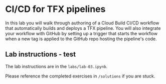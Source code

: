 # CI/CD for TFX pipelines

In this lab you will walk through authoring of a Cloud Build CI/CD workflow that automatically builds and deploys a TFX pipeline. You will also integrate your workflow with GitHub by setting up a trigger that starts the workflow when a new tag is applied to the GitHub repo hosting the pipeline's code.


## Lab instructions - test

The lab instructions are in the `labs/lab-03.ipynb`.

Please reference the completed exercises in `/solutions` if you are stuck.


